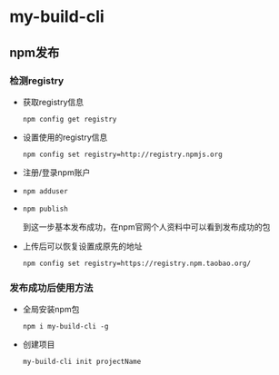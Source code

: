 # my-build-cli

## npm发布

### 检测registry

+ 获取registry信息

  ```
  npm config get registry
  ```

+ 设置使用的registry信息

  ```
  npm config set registry=http://registry.npmjs.org
  ```

+ 注册/登录npm账户

+ `npm adduser`

+ `npm publish`

  到这一步基本发布成功，在npm官网个人资料中可以看到发布成功的包

+ 上传后可以恢复设置成原先的地址

  ```
  npm config set registry=https://registry.npm.taobao.org/
  ```

  

### 发布成功后使用方法

+ 全局安装npm包

  ```
  npm i my-build-cli -g
  ```

+ 创建项目

  ```
  my-build-cli init projectName
  ```

  





